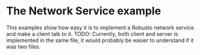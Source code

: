 # The Network Service example

This examples show how easy it is to implement a Robusto network service and make a client talk to it. 
TODO: Currently, both client and server is implemented in the same file, it would probably be easier to understand if it was two files.

